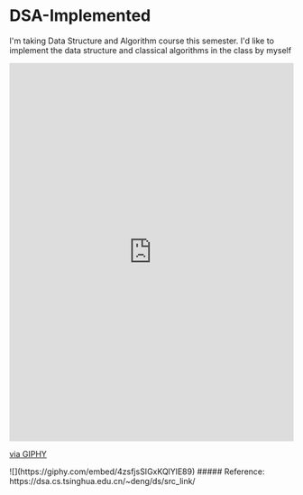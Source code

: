# DSA-Implemented
I'm taking Data Structure and Algorithm course this semester. I'd like to implement the data structure and classical algorithms in the class by myself
<div style="width:100%;height:0;padding-bottom:133%;position:relative;"><iframe src="https://giphy.com/embed/4zsfjsSIGxKQlYlE89" width="100%" height="100%" style="position:absolute" frameBorder="0" class="giphy-embed" allowFullScreen></iframe></div><p><a href="https://giphy.com/gifs/4zsfjsSIGxKQlYlE89">via GIPHY</a></p>
![](https://giphy.com/embed/4zsfjsSIGxKQlYlE89)
##### Reference: https://dsa.cs.tsinghua.edu.cn/~deng/ds/src_link/
